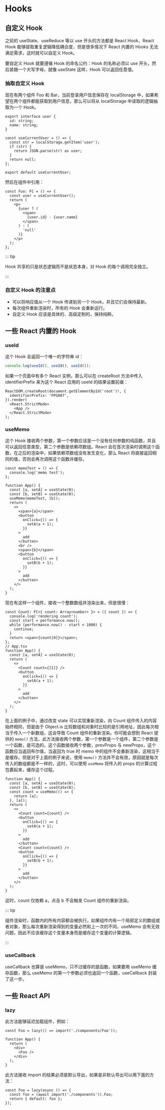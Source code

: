 # Hooks

## 自定义 Hook

之前的 useState、useReduce 等以 use 开头的方法都是 React Hook，React Hook 能够提取重复逻辑降低耦合度，但是很多情况下 React 内置的 Hooks 无法满足需求，这时就可以自定义 Hook。

要自定义 Hook 就要遵循 Hook 的命名公约：Hook 的名称必须以 use 开头，然后紧跟一个大写字母，就像 useState 这样，Hook 可以返回任意值。

### 抽取自定义 Hook

现在有两个组件 Foo 和 Bar，当前登录用户信息保存在 localStorage 中，如果希望在两个组件都能获取到用户信息，那么可以将从 localStorage 中读取的逻辑抽取为一个 Hook。

```tsx
export interface user {
  id: string;
  name: string;
}

const useCurrentUser = () => {
  const str = localStorage.getItem('user');
  if (str) {
    return JSON.parse(str) as user;
  }
  return null;
};

export default useCurrentUser;
```

然后在组件中引用：

```tsx
const Foo: FC = () => {
  const user = useCurrentUser();
  return (
    <p>
      {user ? (
        <span>
          {user.id} - {user.name}
        </span>
      ) : (
        'null'
      )}
    </p>
  );
};
```

::: tip

Hook 共享的只是状态逻辑而不是状态本身，对 Hook 的每个调用完全独立。

:::

### 自定义 Hook 的注意点

- 可以将响应值从一个 Hook 传递到另一个 Hook，并且它们会保持最新。
- 每次组件重新渲染时，所有的 Hook 会重新运行。
- 自定义 Hook 应该是具体的、高级定制的，保持纯粹。

## 一些 React 内置的 Hook

### useId

这个 Hook 会返回一个唯一的字符串 id：

```ts
console.log(useId(), useId(), useId());
```

如果一个页面中有多个 React 实例，那么可以在 createRoot 方法中传入 identifierPrefix 来为这个 React 应用的 useId 的结果设置前缀：

```tsx
ReactDOM.createRoot(document.getElementById('root')!, {
  identifierPrefix: 'PPG007',
}).render(
  <React.StrictMode>
    <App />
  </React.StrictMode>
);
```

### useMemo

这个 Hook 接收两个参数，第一个参数应该是一个没有任何参数的纯函数，并且可以返回任意类型，第二个参数是依赖项数组。React 会在首次渲染时调用这个函数，在之后的渲染中，如果依赖项数组没有发生变化，那么 React 将直接返回相同的值，否则会再次调用这个函数并缓存。

```tsx
const memoTest = () => {
  console.log('memo test');
};

function App() {
  const [a, setA] = useState(0);
  const [b, setB] = useState(0);
  useMemo(memoTest, [b]);
  return (
    <>
      <span>{a}</span>
      <button
        onClick={() => {
          setA(a + 1);
        }}
      >
        add
      </button>
      <br />
      <span>{b}</span>
      <button
        onClick={() => {
          setB(b + 1);
        }}
      >
        add
      </button>
    </>
  );
}
```

现在有这样一个组件，接收一个整数数组并渲染出来，但是很慢：

```tsx
const Count: FC<{ count: Array<number> }> = ({ count }) => {
  console.log('rendering count');
  const start = performance.now();
  while (performance.now() - start < 1000) {
    continue;
  }
  return <span>{count[0]}</span>;
};
// App.tsx
function App() {
  const [a, setA] = useState(0);
  return (
    <>
      <Count count={[1]} />
      <button
        onClick={() => {
          setA(a + 1);
        }}
      >
        add
      </button>
    </>
  );
}
```

在上面的例子中，通过改变 state 可以实现重新渲染，向 Count 组件传入的内容始终相同，但是由于 Object.is 比较数组和对象时比较的是引用地址，因此每次相当于传入一个新数组，这会导致 Count 组件的重新渲染。你可能会想到 React 提供的 `memo()` 方法，此方法接收两个参数，第一个参数是一个组件，第二个参数是一个函数，是可选的，这个函数接收两个参数，prevProps 与 newProps，这个函数应当返回布尔值，当返回为 true 时 memo 中的组件不会重新渲染，这相当于是缓存。但是对于上面的例子来说，使用 `memo()` 方法并不会有效，原因就是每次传入的数组都是不一样的，这时，可以使用 `useMemo` 将传入的 props 的计算过程包裹起来，缓存这个过程。

```tsx
function App() {
  const [a, setA] = useState(0);
  const [b, setB] = useState(0);
  const count = useMemo(() => {
    return [a];
  }, [a]);
  return (
    <>
      <Count count={count} />
      <button
        onClick={() => {
          setA(a + 1);
        }}
      >
        add
      </button>
      <Count count={count} />
      <button
        onClick={() => {
          setB(b + 1);
        }}
      >
        add
      </button>
    </>
  );
}
```

这时，count 仅依赖 a，点击 b 不会触发 Count 组件的重新渲染。

::: tip

组件渲染时，函数内的所有内容都会被执行，如果组件内有一个局部定义的数组或者对象，那么每次重新渲染得到的变量必然和上一次的不同，useMemo 会有无效问题，因此不应该缓存这个变量本身而是缓存这个变量的计算逻辑。

:::

### useCallback

useCallback 也算是 useMemo，只不过缓存的是函数，如果要用 useMemo 缓存函数，那么 useMemo 的第一个参数必须也返回一个函数，useCallback 封装了这一步。

## 一些 React API

### lazy

此方法能够延迟加载组件，例如：

```tsx
const Foo = lazy(() => import('./components/Foo'));

function App() {
  return (
    <div>
      <Foo />
    </div>
  );
}
```

此方法接收 import 的结果必须是默认导出，如果是非默认导出可以用下面的方法：

```tsx
const Foo = lazy(async () => {
  const foo = (await import('./components')).Foo;
  return { default: foo };
});
```
